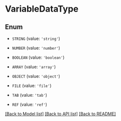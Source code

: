 # VariableDataType


## Enum

* `STRING` (value: `'string'`)

* `NUMBER` (value: `'number'`)

* `BOOLEAN` (value: `'boolean'`)

* `ARRAY` (value: `'array'`)

* `OBJECT` (value: `'object'`)

* `FILE` (value: `'file'`)

* `TAB` (value: `'tab'`)

* `REF` (value: `'ref'`)

[[Back to Model list]](../README.md#documentation-for-models) [[Back to API list]](../README.md#documentation-for-api-endpoints) [[Back to README]](../README.md)



